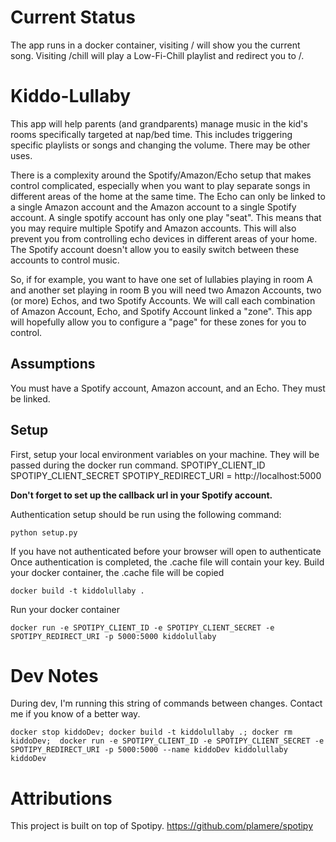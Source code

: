 # Current Status
The app runs in a docker container, visiting / will show you the current song. 
Visiting /chill will play a Low-Fi-Chill playlist and redirect you to /. 

# Kiddo-Lullaby
This app will help parents (and grandparents) manage music in the kid's rooms specifically targeted at nap/bed time. This includes triggering specific playlists or songs and changing the volume. There may be other uses. 

There is a complexity around the Spotify/Amazon/Echo setup that makes control complicated, especially when you want to play separate songs in different areas of the home at the same time. The Echo can only be linked to a single Amazon account and the Amazon account to a single Spotify account. A single spotify account has only one play "seat". This means that you may require multiple Spotify and Amazon accounts. This will also prevent you from controlling echo devices in different areas of your home. The Spotify account doesn't allow you to easily switch between these accounts to control music. 

So, if for example, you want to have one set of lullabies playing in room A and another set playing in room B you will need two Amazon Accounts, two (or more) Echos, and two Spotify Accounts. We will call each combination of Amazon Account, Echo, and Spotify Account linked a "zone". This app will hopefully allow you to configure a "page" for these zones for you to control. 

## Assumptions
You must have a Spotify account, Amazon account, and an Echo. They must be linked.

## Setup
First, setup your local environment variables on your machine. They will be passed during the docker run command. 
SPOTIPY_CLIENT_ID
SPOTIPY_CLIENT_SECRET
SPOTIPY_REDIRECT_URI = http://localhost:5000

__Don't forget to set up the callback url in your Spotify account.__

Authentication setup should be run using the following command:
```
python setup.py
```
If you have not authenticated before your browser will open to authenticate
Once authentication is completed, the .cache file will contain your key.
Build your docker container, the .cache file will be copied
```
docker build -t kiddolullaby .
```

Run your docker container
```
docker run -e SPOTIPY_CLIENT_ID -e SPOTIPY_CLIENT_SECRET -e SPOTIPY_REDIRECT_URI -p 5000:5000 kiddolullaby
```


# Dev Notes
During dev, I'm running this string of commands between changes. Contact me if you know of a better way.
```
docker stop kiddoDev; docker build -t kiddolullaby .; docker rm kiddoDev;  docker run -e SPOTIPY_CLIENT_ID -e SPOTIPY_CLIENT_SECRET -e SPOTIPY_REDIRECT_URI -p 5000:5000 --name kiddoDev kiddolullaby
kiddoDev
```

# Attributions
This project is built on top of Spotipy. https://github.com/plamere/spotipy

